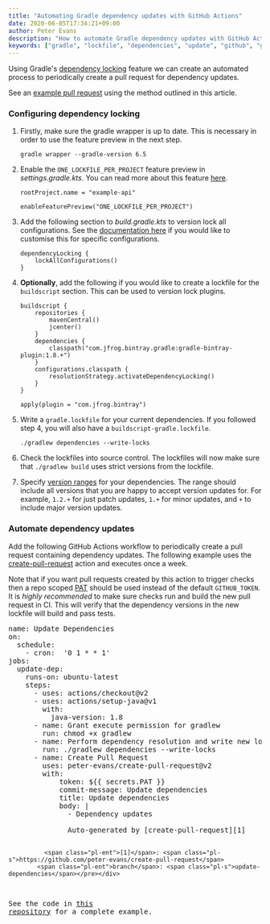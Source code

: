 ```yaml
---
title: "Automating Gradle dependency updates with GitHub Actions"
date: 2020-06-05T17:34:21+09:00
author: Peter Evans
description: "How to automate Gradle dependency updates with GitHub Actions"
keywords: ["gradle", "lockfile", "dependencies", "update", "github", "github actions", "pull request", "automation"]
---
```


Using Gradle's [dependency locking](https://docs.gradle.org/current/userguide/dependency_locking.html) feature we can create an automated process to periodically create a pull request for dependency updates.

See an [example pull request](https://github.com/peter-evans/gradle-auto-dependency-updates/pull/2) using the method outlined in this article.

### Configuring dependency locking

1. Firstly, make sure the gradle wrapper is up to date. This is necessary in order to use the feature preview in the next step.

    ```
    gradle wrapper --gradle-version 6.5
    ```

2. Enable the `ONE_LOCKFILE_PER_PROJECT` feature preview in *settings.gradle.kts*. You can read more about this feature [here](https://docs.gradle.org/current/userguide/dependency_locking.html#single_lock_file_per_project).

    ```
    rootProject.name = "example-api"

    enableFeaturePreview("ONE_LOCKFILE_PER_PROJECT")
    ```

3. Add the following section to *build.gradle.kts* to version lock all configurations. See the [documentation here](https://docs.gradle.org/current/userguide/dependency_locking.html#enabling_locking_on_configurations) if you would like to customise this for specific configurations.

    ```
    dependencyLocking {
        lockAllConfigurations()
    }
    ```

4. **Optionally**, add the following if you would like to create a lockfile for the `buildscript` section. This can be used to version lock plugins.

    ```
    buildscript {
        repositories {
            mavenCentral()
            jcenter()
        }
        dependencies {
            classpath("com.jfrog.bintray.gradle:gradle-bintray-plugin:1.8.+")
        }
        configurations.classpath {
            resolutionStrategy.activateDependencyLocking()
        }
    }

    apply(plugin = "com.jfrog.bintray")
    ```

5. Write a `gradle.lockfile` for your current dependencies. If you followed step 4, you will also have a `buildscript-gradle.lockfile`.

    ```
    ./gradlew dependencies --write-locks
    ```

6. Check the lockfiles into source control. The lockfiles will now make sure that `./gradlew build` uses strict versions from the lockfile.

7. Specify [version ranges](https://docs.gradle.org/current/userguide/single_versions.html) for your dependencies. The range should include all versions that you are happy to accept version updates for. For example, `1.2.+` for just patch updates, `1.+` for minor updates, and `+` to include major version updates.

### Automate dependency updates

Add the following GitHub Actions workflow to periodically create a pull request containing dependency updates.
The following example uses the [create-pull-request](https://github.com/peter-evans/create-pull-request) action and executes once a week.

Note that if you want pull requests created by this action to trigger checks then a repo scoped [PAT](https://help.github.com/en/github/authenticating-to-github/creating-a-personal-access-token-for-the-command-line) should be used instead of the default `GITHUB_TOKEN`.
It is *highly recommended* to make sure checks run and build the new pull request in CI.
This will verify that the dependency versions in the new lockfile will build and pass tests.

<div class="highlight highlight-source-yaml"><pre><span class="pl-ent">name</span>: <span class="pl-s">Update Dependencies</span>
<span class="pl-ent">on</span>:
  <span class="pl-ent">schedule</span>:
    - <span class="pl-ent">cron</span>:  <span class="pl-s"><span class="pl-pds">'</span>0 1 * * 1<span class="pl-pds">'</span></span>
<span class="pl-ent">jobs</span>:
  <span class="pl-ent">update-dep</span>:
    <span class="pl-ent">runs-on</span>: <span class="pl-s">ubuntu-latest</span>
    <span class="pl-ent">steps</span>:
      - <span class="pl-ent">uses</span>: <span class="pl-s">actions/checkout@v2</span>
      - <span class="pl-ent">uses</span>: <span class="pl-s">actions/setup-java@v1</span>
        <span class="pl-ent">with</span>:
          <span class="pl-ent">java-version</span>: <span class="pl-c1">1.8</span>
      - <span class="pl-ent">name</span>: <span class="pl-s">Grant execute permission for gradlew</span>
        <span class="pl-ent">run</span>: <span class="pl-s">chmod +x gradlew</span>
      - <span class="pl-ent">name</span>: <span class="pl-s">Perform dependency resolution and write new lockfiles</span>
        <span class="pl-ent">run</span>: <span class="pl-s">./gradlew dependencies --write-locks</span>
      - <span class="pl-ent">name</span>: <span class="pl-s">Create Pull Request</span>
        <span class="pl-ent">uses</span>: <span class="pl-s">peter-evans/create-pull-request@v2</span>
        <span class="pl-ent">with</span>:
            <span class="pl-ent">token</span>: <span class="pl-s">${{ secrets.PAT }}</span>
            <span class="pl-ent">commit-message</span>: <span class="pl-s">Update dependencies</span>
            <span class="pl-ent">title</span>: <span class="pl-s">Update dependencies</span>
            <span class="pl-ent">body</span>: <span class="pl-s">|</span>
<span class="pl-s">              - Dependency updates</span>
<span class="pl-s"></span>  
              <span class="pl-s">Auto-generated by [create-pull-request][1]</span>
  
              <span class="pl-ent">[1]</span>: <span class="pl-s">https://github.com/peter-evans/create-pull-request</span>
            <span class="pl-ent">branch</span>: <span class="pl-s">update-dependencies</span></pre></div>

See the code in [this repository](https://github.com/peter-evans/gradle-auto-dependency-updates) for a complete example.
